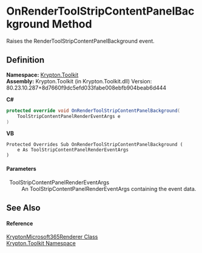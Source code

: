 # OnRenderToolStripContentPanelBackground Method


Raises the RenderToolStripContentPanelBackground event.



## Definition
**Namespace:** <a href="79d2eac2-21f4-54ff-7552-b20c33c30600.md">Krypton.Toolkit</a>  
**Assembly:** Krypton.Toolkit (in Krypton.Toolkit.dll) Version: 80.23.10.287+8d7660f9dc5efd033fabe008ebfb904beab6d444

**C#**
``` C#
protected override void OnRenderToolStripContentPanelBackground(
	ToolStripContentPanelRenderEventArgs e
)
```
**VB**
``` VB
Protected Overrides Sub OnRenderToolStripContentPanelBackground ( 
	e As ToolStripContentPanelRenderEventArgs
)
```



#### Parameters
<dl><dt>  ToolStripContentPanelRenderEventArgs</dt><dd>An ToolStripContentPanelRenderEventArgs containing the event data.</dd></dl>

## See Also


#### Reference
<a href="489d08f2-3d9d-2dfb-4805-8fb751943324.md">KryptonMicrosoft365Renderer Class</a>  
<a href="79d2eac2-21f4-54ff-7552-b20c33c30600.md">Krypton.Toolkit Namespace</a>  
